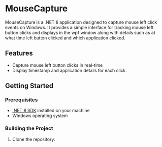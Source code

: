 # MouseCapture
MouseCapture is a .NET 8 application designed to capture mouse left click events on Windows. 
It provides a simple interface for tracking mouse left button clicks and displays in the wpf window along with details 
such as at what time left button clicked and which application clicked.

## Features

- Capture mouse left button clicks in real-time
- Display timestamp and application details for each click.

## Getting Started

### Prerequisites

- [.NET 8 SDK](https://dotnet.microsoft.com/download/dotnet/8.0) installed on your machine
- Windows operating system

### Building the Project

1. Clone the repository:
   